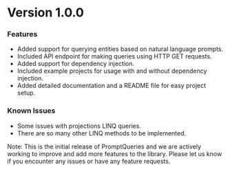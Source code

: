 # Version 1.0.0

### **Features**

- Added support for querying entities based on natural language prompts.
- Included API endpoint for making queries using HTTP GET requests.
- Added support for dependency injection.
- Included example projects for usage with and without dependency injection.
- Added detailed documentation and a README file for easy project setup.

### **Known Issues**

- Some issues with projections LINQ queries.
- There are so many other LINQ methods to be implemented.

Note: This is the initial release of PromptQueries and we are actively working to improve and add more features to the library. Please let us know if you encounter any issues or have any feature requests.